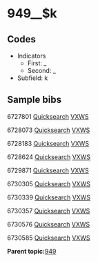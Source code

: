 # 949\_\_$k

## Codes

-   Indicators
    -   First: \_
    -   Second: \_
-   Subfield: k

## Sample bibs

6727801 [Quicksearch](https://search.library.yale.edu/catalog/6727801) [VXWS](http://prodorbis.library.yale.edu:7014/vxws/GetHoldingsService?bibId=6727801)

6728073 [Quicksearch](https://search.library.yale.edu/catalog/6728073) [VXWS](http://prodorbis.library.yale.edu:7014/vxws/GetHoldingsService?bibId=6728073)

6728183 [Quicksearch](https://search.library.yale.edu/catalog/6728183) [VXWS](http://prodorbis.library.yale.edu:7014/vxws/GetHoldingsService?bibId=6728183)

6728624 [Quicksearch](https://search.library.yale.edu/catalog/6728624) [VXWS](http://prodorbis.library.yale.edu:7014/vxws/GetHoldingsService?bibId=6728624)

6729871 [Quicksearch](https://search.library.yale.edu/catalog/6729871) [VXWS](http://prodorbis.library.yale.edu:7014/vxws/GetHoldingsService?bibId=6729871)

6730305 [Quicksearch](https://search.library.yale.edu/catalog/6730305) [VXWS](http://prodorbis.library.yale.edu:7014/vxws/GetHoldingsService?bibId=6730305)

6730339 [Quicksearch](https://search.library.yale.edu/catalog/6730339) [VXWS](http://prodorbis.library.yale.edu:7014/vxws/GetHoldingsService?bibId=6730339)

6730357 [Quicksearch](https://search.library.yale.edu/catalog/6730357) [VXWS](http://prodorbis.library.yale.edu:7014/vxws/GetHoldingsService?bibId=6730357)

6730576 [Quicksearch](https://search.library.yale.edu/catalog/6730576) [VXWS](http://prodorbis.library.yale.edu:7014/vxws/GetHoldingsService?bibId=6730576)

6730585 [Quicksearch](https://search.library.yale.edu/catalog/6730585) [VXWS](http://prodorbis.library.yale.edu:7014/vxws/GetHoldingsService?bibId=6730585)

**Parent topic:**[949](../../tags/949/949.md)

